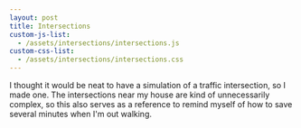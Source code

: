 ```yaml
---
layout: post
title: Intersections
custom-js-list:
  - /assets/intersections/intersections.js
custom-css-list:
  - /assets/intersections/intersections.css
---
```


I thought it would be neat to have a simulation of a traffic intersection, so I made one. The intersections near my house are kind of unnecessarily complex, so this also serves as a reference to remind myself of how to save several minutes when I'm out walking.

<!-- <svg width="400px" height="400px" viewBox="0 0 100 100">
  <defs>
    <g id="pedestrian-signal" transform="translate(-2.5, -2.5)">
      <rect class="outline" x="0" y="0" width="5" height="5" rx="1" />
      <rect class="walk" x="1" y="1" width="3" height="3" />
      <rect class="dont-walk" x="1" y="1" width="3" height="3" />
    </g>
    <g id="traffic-signal" transform="translate(-2, -5)">
      <rect class="outline" x="0" y="0" width="4" height="10" rx="1" />
      <circle class="green" cx="2" cy="2" r="1.25" />
      <circle class="yellow" cx="2" cy="5" r="1.25" />
      <circle class="red" cx="2" cy="8" r="1.25" />
    </g>
  </defs>

  <rect class="asphalt" x="0" y="0" width="100" height="100" />

  <rect class="sidewalk" x="0" y="0" width="10" height="10" />
  <rect class="sidewalk" x="90" y="0" width="10" height="10" />
  <rect class="sidewalk" x="0" y="90" width="10" height="10" />
  <rect class="sidewalk" x="90" y="90" width="10" height="10" />

  <line class="crosswalk" x1="10" y1="5" x2="90" y2="5" />
  <line class="crosswalk" x1="5" y1="10" x2="5" y2="90" />
  <line class="crosswalk" x1="95" y1="10" x2="95" y2="90" />
  <line class="crosswalk" x1="10" y1="95" x2="90" y2="95" />

  <use href="#pedestrian-signal" class="show-walk" x="20" y="20"/>
  <use href="#traffic-signal" class="show-green" x="40" y="40"/>
</svg> -->

